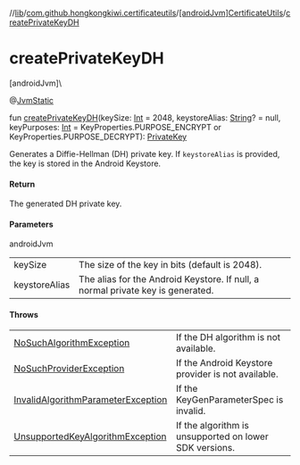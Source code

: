 //[lib](../../../index.md)/[com.github.hongkongkiwi.certificateutils](../index.md)/[[androidJvm]CertificateUtils](index.md)/[createPrivateKeyDH](create-private-key-d-h.md)

# createPrivateKeyDH

[androidJvm]\

@[JvmStatic](https://kotlinlang.org/api/latest/jvm/stdlib/kotlin.jvm/-jvm-static/index.html)

fun [createPrivateKeyDH](create-private-key-d-h.md)(keySize: [Int](https://kotlinlang.org/api/latest/jvm/stdlib/kotlin/-int/index.html) = 2048, keystoreAlias: [String](https://kotlinlang.org/api/latest/jvm/stdlib/kotlin/-string/index.html)? = null, keyPurposes: [Int](https://kotlinlang.org/api/latest/jvm/stdlib/kotlin/-int/index.html) = KeyProperties.PURPOSE_ENCRYPT or KeyProperties.PURPOSE_DECRYPT): [PrivateKey](https://developer.android.com/reference/kotlin/java/security/PrivateKey.html)

Generates a Diffie-Hellman (DH) private key. If `keystoreAlias` is provided, the key is stored in the Android Keystore.

#### Return

The generated DH private key.

#### Parameters

androidJvm

| | |
|---|---|
| keySize | The size of the key in bits (default is 2048). |
| keystoreAlias | The alias for the Android Keystore. If null, a normal private key is generated. |

#### Throws

| | |
|---|---|
| [NoSuchAlgorithmException](https://developer.android.com/reference/kotlin/java/security/NoSuchAlgorithmException.html) | If the DH algorithm is not available. |
| [NoSuchProviderException](https://developer.android.com/reference/kotlin/java/security/NoSuchProviderException.html) | If the Android Keystore provider is not available. |
| [InvalidAlgorithmParameterException](https://developer.android.com/reference/kotlin/java/security/InvalidAlgorithmParameterException.html) | If the KeyGenParameterSpec is invalid. |
| [UnsupportedKeyAlgorithmException](../../com.github.hongkongkiwi.certificateutils.exceptions/[android-jvm]-unsupported-key-algorithm-exception/index.md) | If the algorithm is unsupported on lower SDK versions. |
